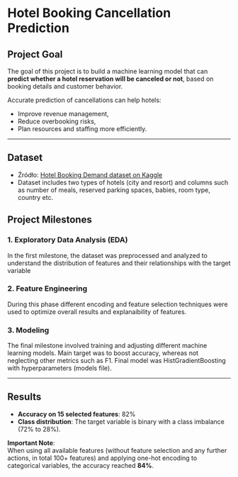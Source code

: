 # Hotel Booking Cancellation Prediction

## Project Goal

The goal of this project is to build a machine learning model that can **predict whether a hotel reservation will be canceled or not**, based on booking details and customer behavior.

Accurate prediction of cancellations can help hotels:
- Improve revenue management,
- Reduce overbooking risks,
- Plan resources and staffing more efficiently.

---
## Dataset
- Źródło: [Hotel Booking Demand dataset on Kaggle](https://www.kaggle.com/datasets/jessemostipak/hotel-booking-demand)
- Dataset includes two types of hotels (city and resort) and columns such as number of meals, reserved parking spaces, babies, room type, country etc.

## Project Milestones

### 1. **Exploratory Data Analysis (EDA)**
In the first milestone, the dataset was preprocessed and analyzed to understand the distribution of features and their relationships with the target variable 

### 2. **Feature Engineering**
During this phase different encoding and feature selection techniques were used to optimize overall results and explanaibility of features.

### 3. **Modeling**
The final milestone involved training and adjusting different machine learning models. Main target was to boost accuracy, whereas not neglecting other metrics such as F1.  Final model was HistGradientBoosting with hyperparameters (models file).

---

## Results

- **Accuracy on 15 selected features**: 82%  
- **Class distribution**: The target variable is binary with a class imbalance (72% to 28%).
  
**Important Note**:  
When using all available features (without feature selection and any further actions, in total 100+ features) and applying one-hot encoding to categorical variables, the accuracy reached **84%**. 
